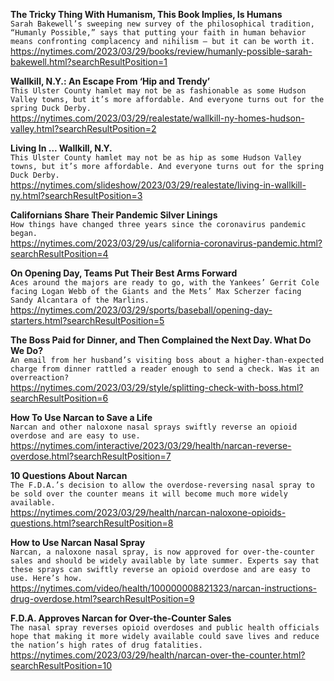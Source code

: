 **The Tricky Thing With Humanism, This Book Implies, Is Humans**\
`Sarah Bakewell’s sweeping new survey of the philosophical tradition, “Humanly Possible,” says that putting your faith in human behavior means confronting complacency and nihilism — but it can be worth it.`\
https://nytimes.com/2023/03/29/books/review/humanly-possible-sarah-bakewell.html?searchResultPosition=1

**Wallkill, N.Y.: An Escape From ‘Hip and Trendy’**\
`This Ulster County hamlet may not be as fashionable as some Hudson Valley towns, but it’s more affordable. And everyone turns out for the spring Duck Derby.`\
https://nytimes.com/2023/03/29/realestate/wallkill-ny-homes-hudson-valley.html?searchResultPosition=2

**Living In ... Wallkill, N.Y.**\
`This Ulster County hamlet may not be as hip as some Hudson Valley towns, but it’s more affordable. And everyone turns out for the spring Duck Derby.`\
https://nytimes.com/slideshow/2023/03/29/realestate/living-in-wallkill-ny.html?searchResultPosition=3

**Californians Share Their Pandemic Silver Linings**\
`How things have changed three years since the coronavirus pandemic began.`\
https://nytimes.com/2023/03/29/us/california-coronavirus-pandemic.html?searchResultPosition=4

**On Opening Day, Teams Put Their Best Arms Forward**\
`Aces around the majors are ready to go, with the Yankees’ Gerrit Cole facing Logan Webb of the Giants and the Mets’ Max Scherzer facing Sandy Alcantara of the Marlins.`\
https://nytimes.com/2023/03/29/sports/baseball/opening-day-starters.html?searchResultPosition=5

**The Boss Paid for Dinner, and Then Complained the Next Day. What Do We Do?**\
`An email from her husband’s visiting boss about a higher-than-expected charge from dinner rattled a reader enough to send a check. Was it an overreaction?`\
https://nytimes.com/2023/03/29/style/splitting-check-with-boss.html?searchResultPosition=6

**How To Use Narcan to Save a Life**\
`Narcan and other naloxone nasal sprays swiftly reverse an opioid overdose and are easy to use.`\
https://nytimes.com/interactive/2023/03/29/health/narcan-reverse-overdose.html?searchResultPosition=7

**10 Questions About Narcan**\
`The F.D.A.’s decision to allow the overdose-reversing nasal spray to be sold over the counter means it will become much more widely available.`\
https://nytimes.com/2023/03/29/health/narcan-naloxone-opioids-questions.html?searchResultPosition=8

**How to Use Narcan Nasal Spray**\
`Narcan, a naloxone nasal spray, is now approved for over-the-counter sales and should be widely available by late summer. Experts say that these sprays can swiftly reverse an opioid overdose and are easy to use. Here’s how.`\
https://nytimes.com/video/health/100000008821323/narcan-instructions-drug-overdose.html?searchResultPosition=9

**F.D.A. Approves Narcan for Over-the-Counter Sales**\
`The nasal spray reverses opioid overdoses and public health officials hope that making it more widely available could save lives and reduce the nation’s high rates of drug fatalities.`\
https://nytimes.com/2023/03/29/health/narcan-over-the-counter.html?searchResultPosition=10

